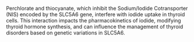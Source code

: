 Perchlorate and thiocyanate, which inhibit the Sodium/Iodide Cotransporter (NIS) encoded by the SLC5A6 gene, interfere with iodide uptake in thyroid cells. This interaction impacts the pharmacokinetics of iodide, modifying thyroid hormone synthesis, and can influence the management of thyroid disorders based on genetic variations in SLC5A6.